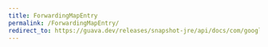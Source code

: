 ```yaml
---
title: ForwardingMapEntry
permalink: /ForwardingMapEntry/
redirect_to: https://guava.dev/releases/snapshot-jre/api/docs/com/google/common/collect/ForwardingMapEntry.html
---
```

